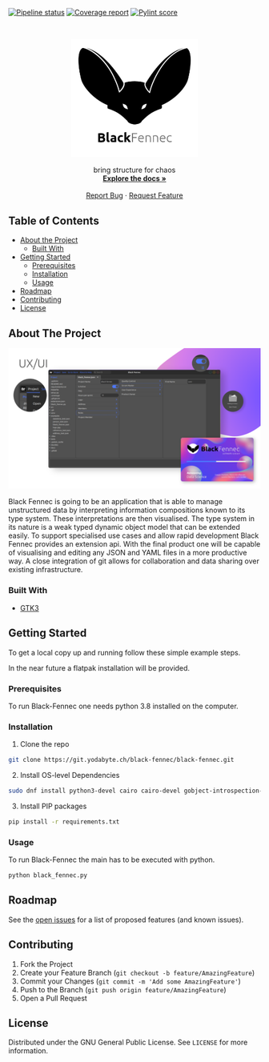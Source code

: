 [![Pipeline status][pipeline-status]][commits]
[![Coverage report][coverage-report]][commits]
[![Pylint score][pylint-score]][pylint-log]

<!-- PROJECT LOGO -->
<br />
<div align="center">
  <p>
    <a href="https://git.yodabyte.ch/black-fennec/black-fennec">
      <img src="docs/source/images/corporate_identity/logo.jpg" alt="Logo" width="50%">
    </a>
  </p>
  <p align="center">
    bring structure for chaos
    <br />
    <a href="https://git.yodabyte.ch/black-fennec/black-fennec"><strong>Explore the docs »</strong></a>
    <br />
    <br />
    <a href="https://git.yodabyte.ch/black-fennec/black-fennec/issues">Report Bug</a>
    ·
    <a href="https://git.yodabyte.ch/black-fennec/black-fennec/issues">Request Feature</a>
  </p>
</div>



<!-- TABLE OF CONTENTS -->

## Table of Contents

* [About the Project](#about-the-project)
    * [Built With](#built-with)
* [Getting Started](#getting-started)
    * [Prerequisites](#prerequisites)
    * [Installation](#installation)
    * [Usage](#usage)
* [Roadmap](#roadmap)
* [Contributing](#contributing)
* [License](#license)

<!-- ABOUT THE PROJECT -->

## About The Project

[![Black-Fennec Screen Shot][product-screenshot]](docs/source/images/corporate_identity/demo/ui.png)

Black Fennec is going to be an application that is able to manage unstructured data by interpreting information
compositions known to its type system. These interpretations are then visualised. The type system in its nature is a
weak typed dynamic object model that can be extended easily. To support specialised use cases and allow rapid
development Black Fennec provides an extension api. With the final product one will be capable of visualising and
editing any JSON and YAML files in a more productive way. A close integration of git allows for collaboration and data
sharing over existing infrastructure.

### Built With

* [GTK3](https://docs.gtk.org/gtk3/)

<!-- GETTING STARTED -->

## Getting Started

To get a local copy up and running follow these simple example steps.

In the near future a flatpak installation will be provided.

### Prerequisites

To run Black-Fennec one needs python 3.8 installed on the computer.

### Installation

1. Clone the repo

```sh
git clone https://git.yodabyte.ch/black-fennec/black-fennec.git
```

2. Install OS-level Dependencies

```sh
sudo dnf install python3-devel cairo cairo-devel gobject-introspection-devel cairo-gobject-devel
```

3. Install PIP packages

```sh
pip install -r requirements.txt
```

### Usage

To run Black-Fennec the main has to be executed with python.

```sh
python black_fennec.py
```

<!-- ROADMAP -->

## Roadmap

See the [open issues](https://git.yodabyte.ch/black-fennec/black-fennec/issues) for a list of proposed features (and
known issues).

<!-- CONTRIBUTING -->

## Contributing

1. Fork the Project
2. Create your Feature Branch (`git checkout -b feature/AmazingFeature`)
3. Commit your Changes (`git commit -m 'Add some AmazingFeature'`)
4. Push to the Branch (`git push origin feature/AmazingFeature`)
5. Open a Pull Request

<!-- LICENSE -->

## License

Distributed under the GNU General Public License. See `LICENSE` for more information.

<!-- MARKDOWN LINKS & IMAGES -->
<!-- https://www.markdownguide.org/basic-syntax/#reference-style-links -->

[pipeline-status]: https://git.yodabyte.ch/black-fennec/black-fennec/badges/dev/pipeline.svg

[coverage-report]: https://git.yodabyte.ch/black-fennec/black-fennec/badges/dev/coverage.svg

[pylint-score]: https://git.yodabyte.ch/black-fennec/black-fennec/-/jobs/artifacts/dev/raw/pylint/pylint.svg?job=run%20linter

[pylint-log]: https://git.yodabyte.ch/black-fennec/black-fennec/-/jobs/artifacts/dev/raw/pylint/pylint.log?job=run%20linter

[commits]: https://git.yodabyte.ch/black-fennec/black-fennec/-/commits/dev

[issues-url]: https://git.yodabyte.ch/black-fennec/black-fennec/issues

[product-screenshot]: docs/source/images/corporate_identity/demo/ui.png
